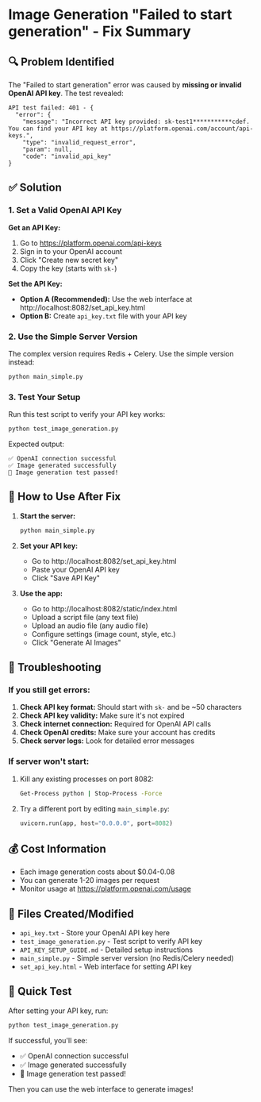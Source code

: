 # Image Generation "Failed to start generation" - Fix Summary

## 🔍 Problem Identified

The "Failed to start generation" error was caused by **missing or invalid OpenAI API key**. The test revealed:

```
API test failed: 401 - {
  "error": {
    "message": "Incorrect API key provided: sk-test1***********cdef. You can find your API key at https://platform.openai.com/account/api-keys.",
    "type": "invalid_request_error",
    "param": null,
    "code": "invalid_api_key"
}
```

## ✅ Solution

### 1. **Set a Valid OpenAI API Key**

**Get an API Key:**
1. Go to https://platform.openai.com/api-keys
2. Sign in to your OpenAI account
3. Click "Create new secret key"
4. Copy the key (starts with `sk-`)

**Set the API Key:**
- **Option A (Recommended):** Use the web interface at http://localhost:8082/set_api_key.html
- **Option B:** Create `api_key.txt` file with your API key

### 2. **Use the Simple Server Version**

The complex version requires Redis + Celery. Use the simple version instead:

```bash
python main_simple.py
```

### 3. **Test Your Setup**

Run this test script to verify your API key works:
```bash
python test_image_generation.py
```

Expected output:
```
✅ OpenAI connection successful
✅ Image generated successfully
🎉 Image generation test passed!
```

## 🚀 How to Use After Fix

1. **Start the server:**
   ```bash
   python main_simple.py
   ```

2. **Set your API key:**
   - Go to http://localhost:8082/set_api_key.html
   - Paste your OpenAI API key
   - Click "Save API Key"

3. **Use the app:**
   - Go to http://localhost:8082/static/index.html
   - Upload a script file (any text file)
   - Upload an audio file (any audio file)
   - Configure settings (image count, style, etc.)
   - Click "Generate AI Images"

## 🔧 Troubleshooting

### If you still get errors:

1. **Check API key format:** Should start with `sk-` and be ~50 characters
2. **Check API key validity:** Make sure it's not expired
3. **Check internet connection:** Required for OpenAI API calls
4. **Check OpenAI credits:** Make sure your account has credits
5. **Check server logs:** Look for detailed error messages

### If server won't start:

1. Kill any existing processes on port 8082:
   ```bash
   Get-Process python | Stop-Process -Force
   ```

2. Try a different port by editing `main_simple.py`:
   ```python
   uvicorn.run(app, host="0.0.0.0", port=8082)
   ```

## 💰 Cost Information

- Each image generation costs about $0.04-0.08
- You can generate 1-20 images per request
- Monitor usage at https://platform.openai.com/usage

## 📁 Files Created/Modified

- `api_key.txt` - Store your OpenAI API key here
- `test_image_generation.py` - Test script to verify API key
- `API_KEY_SETUP_GUIDE.md` - Detailed setup instructions
- `main_simple.py` - Simple server version (no Redis/Celery needed)
- `set_api_key.html` - Web interface for setting API key

## 🎯 Quick Test

After setting your API key, run:
```bash
python test_image_generation.py
```

If successful, you'll see:
- ✅ OpenAI connection successful
- ✅ Image generated successfully
- 🎉 Image generation test passed!

Then you can use the web interface to generate images! 